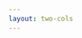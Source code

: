 ```yaml
---
layout: two-cols
---
```

<!-- lewa strona -->
<template v-slot:default>

# <img src="/images/viper_small_no_tran.png" class="w-10 inline"/> Viper

<BarBottom  title="Goat - Poznań Go Devs #7">
  <Item text=" ">
  </Item>
</BarBottom>
</template>
<!-- prawa strona -->
<template v-slot:right>

# <img src="/images/cobra_small_no_tran.png" class="w-10 inline"/> Cobra

 Cobra zapewnia możliwość użycia flag zgodnych z [POSIX](https://pl.wikipedia.org/wiki/POSIX), zagnieżdżonych struktur poleceń, parametrów globalnych i lokalnych, niestandardowych wyjść pomocy lub autouzupełnień dla znanych powłok, takich jak Bash, Zsh lub nawet Powershell.

### Biblioteka użyta m.in. w: Hugo CLI, Kubernetes CLI (`kubectl`), GitHub CLI
<br>
<img src="/images/gopher_hero.svg" class="w-10 inline" style="margin-right: 10px;"/>
<img src="/images/kubernetes_logo.svg" class="w-40 inline" style="margin-right: 10px;"/>
<img src="/images/gh_cli_logo.png" class="w-10 inline"/>

<BarBottom  title=" ">
  <Item text="Meetup">
    <a href="https://www.meetup.com/pl-PL/goat-poznan-go-devs/"><img src="/images/meetup-icon.svg" class="w-5"/></a>
  </Item>
</BarBottom>
</template>